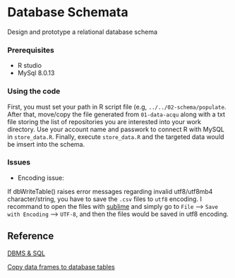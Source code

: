 # Database Schemata

Design and prototype a relational database schema



### Prerequisites

* R studio
* MySql 8.0.13



### Using the code

First, you must set your path in R script file (e.g, `../../02-schema/populate`. After that, move/copy the file generated from `01-data-acqu` along with a txt file storing the list of repositories you are interested into your work directory. Use your account name and passwork to connect R with MySQL in `store_data.R`. Finally, execute `store_data.R` and the targeted data would be imsert into the schema.

### Issues
 * Encoding issue:
 
 If dbWriteTable() raises error messages regarding invalid utf8/utf8mb4 character/string, you have to save the `.csv` files to `utf8` encoding. I recommand to open the files with [sublime](https://www.sublimetext.com/) and simply go to `File` --> `Save with Encoding` --> `UTF-8`, and then the files would be saved in utf8 encoding.



## Reference

[DBMS & SQL](https://www.studytonight.com/dbms/codd-rule.php)

[Copy data frames to database tables](http://web.mit.edu/~r/current/lib/R/library/DBI/html/dbWriteTable.html)

